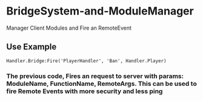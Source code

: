 # BridgeSystem-and-ModuleManager
Manager Client Modules and Fire an RemoteEvent

## **Use Example**
```Luau
Handler.Bridge:Fire('PlayerHandler', 'Ban', Handler.Player)
```
### The previous code, Fires an request to server with params: ModuleName, FunctionName, RemoteArgs. This can be used to fire Remote Events with more security and less ping
